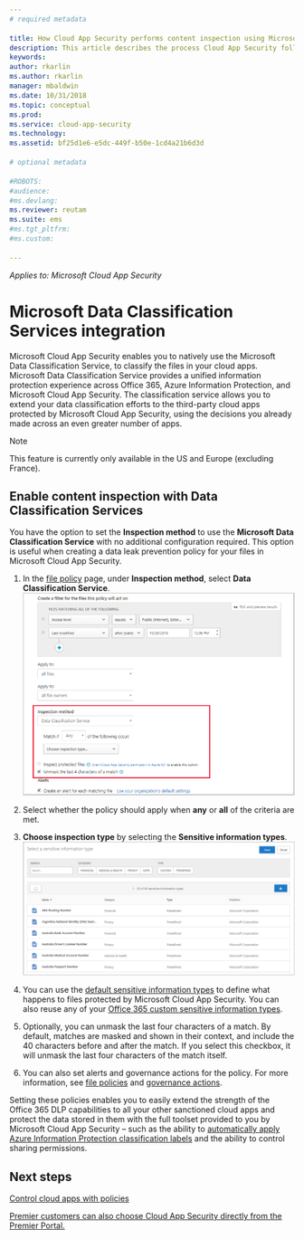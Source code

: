 ```yaml
---
# required metadata

title: How Cloud App Security performs content inspection using Microsoft Data Classification Service| Microsoft Docs
description: This article describes the process Cloud App Security follows when performing DLP content inspection using Microsoft Data Classification Service. 
keywords:
author: rkarlin
ms.author: rkarlin
manager: mbaldwin
ms.date: 10/31/2018
ms.topic: conceptual
ms.prod:
ms.service: cloud-app-security
ms.technology:
ms.assetid: bf25d1e6-e5dc-449f-b50e-1cd4a21b6d3d

# optional metadata

#ROBOTS:
#audience:
#ms.devlang:
ms.reviewer: reutam
ms.suite: ems
#ms.tgt_pltfrm:
#ms.custom:

---
```



*Applies to: Microsoft Cloud App Security*



# Microsoft Data Classification Services integration

Microsoft Cloud App Security enables you to natively use the Microsoft Data Classification Service, to classify the files in your cloud apps. Microsoft Data Classification Service provides a unified information protection experience across Office 365, Azure Information Protection, and Microsoft Cloud App Security. The classification service allows you to extend your data classification efforts to the third-party cloud apps protected by Microsoft Cloud App Security, using the decisions you already made across an even greater number of apps.

>[!NOTE]
> This feature is currently only available in the US and Europe (excluding France).


## Enable content inspection with Data Classification Services
You have the option to set the **Inspection method** to use the **Microsoft Data Classification Service** with no additional configuration required. This option is useful when creating a data leak prevention policy for your files in Microsoft Cloud App Security.


1. In the [file policy](data-protection-policies.md) page, under **Inspection method**, select **Data Classification Service**.
     ![data classification service setting](./media/dcs-enable.png)
2. Select whether the policy should apply when **any** or **all** of the criteria are met.
3. **Choose inspection type** by selecting the **Sensitive information types**.
 ![data classification service setting](./media/dcs-sensitive-information-type.png)

4. You can use the [default sensitive information types](https://support.office.com/article/what-the-sensitive-information-types-look-for-fd505979-76be-4d9f-b459-abef3fc9e86b) to define what happens to files protected by Microsoft Cloud App Security. You can also reuse any of your [Office 365 custom sensitive information types](https://support.office.com/article/create-a-custom-sensitive-information-type-82c382a5-b6db-44fd-995d-b333b3c7fc30).

5. Optionally, you can unmask the last four characters of a match. By default, matches are masked and shown in their context, and include the 40 characters before and after the match. If you select this checkbox, it will unmask the last four characters of the match itself.

6. You can also set alerts and governance actions for the policy. For more information, see [file policies](data-protection-policies.md) and [governance actions](governance-actions.md).

Setting these policies enables you to easily extend the strength of the Office 365 DLP capabilities to all your other sanctioned cloud apps and protect the data stored in them with the full toolset provided to you by Microsoft Cloud App Security – such as the ability to
[automatically apply Azure Information Protection classification labels](azip-integration.md) and the ability to control sharing permissions.



## Next steps  
[Control cloud apps with policies](control-cloud-apps-with-policies.md)   

[Premier customers can also choose Cloud App Security directly from the Premier Portal.](https://premier.microsoft.com/)  
  
